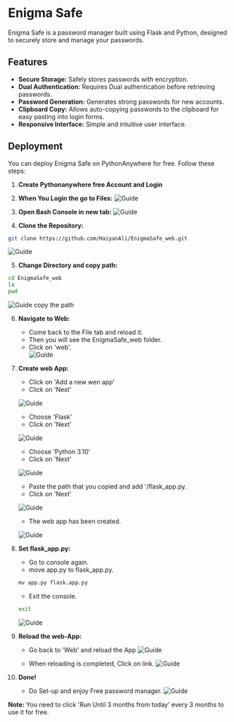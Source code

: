 # Enigma Safe

Enigma Safe is a password manager built using Flask and Python, designed to securely store and manage your passwords.

## Features

- **Secure Storage:** Safely stores passwords with encryption.
- **Dual Authentication:** Requires Dual authentication before retrieving passwords.
- **Password Generation:** Generates strong passwords for new accounts.
- **Clipboard Copy:** Allows auto-copying passwords to the clipboard for easy pasting into login forms.
- **Responsive Interface:** Simple and intuitive user interface.

## Deployment

You can deploy Enigma Safe on PythonAnywhere for free. Follow these steps:
1. **Create Pythonanywhere free Account and Login**
2. **When You Login the go to Files:**
![Guide](https://haiyanali.github.io/pfotfolio_static/images/enigma_Safe_guide/01.jpg)

3. **Open Bash Console in new tab:**
![Guide](https://haiyanali.github.io/pfotfolio_static/images/enigma_Safe_guide/02.jpg)

4.  **Clone the Repository:**
   ```bash
   git clone https://github.com/HaiyanAli/EnigmaSafe_web.git
```
![Guide](https://haiyanali.github.io/pfotfolio_static/images/enigma_Safe_guide/03.jpg)

5.  **Change Directory and copy path:**
   ```bash
   cd EnigmaSafe_web
ls
pwd
```
![Guide](https://haiyanali.github.io/pfotfolio_static/images/enigma_Safe_guide/05.jpg)
copy the path


6.  **Navigate to Web:**  
    - Come back to the File tab and reload it.   
    - Then you will see the EnigmaSafe_web folder.   
    - Click on 'web'.  
![Guide](https://haiyanali.github.io/pfotfolio_static/images/enigma_Safe_guide/06.jpg)



7.  **Create web App:**    
    - Click on 'Add a new wen app'  
    - Click on 'Next'  

    ![Guide](https://haiyanali.github.io/pfotfolio_static/images/enigma_Safe_guide/07.jpg)

    - Choose 'Flask'  
    - Click on 'Next' 

    ![Guide](https://haiyanali.github.io/pfotfolio_static/images/enigma_Safe_guide/08.jpg)


    - Choose 'Python 3.10'  
    - Click on 'Next' 

    ![Guide](https://haiyanali.github.io/pfotfolio_static/images/enigma_Safe_guide/09.jpg)

    - Paste the path that you copied and add '/flask_app.py.  
    - Click on 'Next' 

    ![Guide](https://haiyanali.github.io/pfotfolio_static/images/enigma_Safe_guide/10.jpg)

    - The web app has been created. 

    ![Guide](https://haiyanali.github.io/pfotfolio_static/images/enigma_Safe_guide/11.jpg)


8.  **Set flask_app.py:**  
    - Go to console again.
    - move app.py to flask_app.py.    
    ```bash
    mv app.py flask.app.py
    ```
    - Exit the console.
    ```bash
    exit
    ```
    ![Guide](https://haiyanali.github.io/pfotfolio_static/images/enigma_Safe_guide/12.jpg)

8.  **Reload the web-App:** 
    - Go back to 'Web' and reload the App
    ![Guide](https://haiyanali.github.io/pfotfolio_static/images/enigma_Safe_guide/13.jpg)

    - When reloading is completed, Click on link.
    ![Guide](https://haiyanali.github.io/pfotfolio_static/images/enigma_Safe_guide/14.jpg)

9.  **Done!**  
    -  Do Set-up and enjoy Free password manager. 
![Guide](https://haiyanali.github.io/pfotfolio_static/images/enigma_Safe_guide/15.jpg)


**Note:** You need to click 'Run Until 3 months from today' every 3 months to use it for free.

